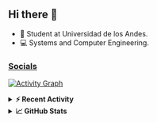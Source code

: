 ## Hi there 👋

<!--
**Daniel-VergaraM/Daniel-VergaraM** is a ✨ _special_ ✨ repository because its `README.md` (this file) appears on your GitHub profile.-->

- 🌱 Student at Universidad de los Andes.
- 💻 Systems and Computer Engineering.


<h3><a href="https://dvergaram.is-a.dev/links" target="_blank">Socials</a></h3>
  


[![Activity Graph](https://github-readme-activity-graph.vercel.app/graph?username=daniel-vergaram&theme=github-dark-dimmed&custom_title=Daniel%27s%20Activity%20Graph&hide_border=true)](https://github.com/ashutosh00710/github-readme-activity-graph)

<!--START_SECTION:activity-->

<!--END_SECTION:activity-->

<details> <summary> <b>⚡ Recent Activity</b> </summary>
  
<!--START_SECTION:waka-->
![Code Time](http://img.shields.io/badge/Code%20Time-450%20hrs%2017%20mins-blue)

![Lines of code](https://img.shields.io/badge/From%20Hello%20World%20I%27ve%20Written-613.5%20thousand%20lines%20of%20code-blue)

**🐱 My GitHub Data** 

> 📦 ? Used in GitHub's Storage 
 > 
> 🏆 153 Contributions in the Year 2025
 > 
> 💼 Opted to Hire
 > 
> 📜 14 Public Repositories 
 > 
> 🔑 0 Private Repositories 
 > 
**I'm an Early 🐤** 

```text
🌞 Morning                206 commits         █████░░░░░░░░░░░░░░░░░░░░   18.93 % 
🌆 Daytime                354 commits         ████████░░░░░░░░░░░░░░░░░   32.54 % 
🌃 Evening                385 commits         █████████░░░░░░░░░░░░░░░░   35.39 % 
🌙 Night                  143 commits         ███░░░░░░░░░░░░░░░░░░░░░░   13.14 % 
```


📊 **This Week I Spent My Time On** 

```text
🕑︎ Time Zone: America/Bogota

💬 Programming Languages: 
Python                   2 hrs 34 mins       █████████░░░░░░░░░░░░░░░░   35.87 % 
C                        1 hr 34 mins        █████░░░░░░░░░░░░░░░░░░░░   21.96 % 
CSV                      59 mins             ███░░░░░░░░░░░░░░░░░░░░░░   13.82 % 
Text                     51 mins             ███░░░░░░░░░░░░░░░░░░░░░░   11.90 % 
Assembly                 25 mins             █░░░░░░░░░░░░░░░░░░░░░░░░   05.89 % 

🐱‍💻 Projects: 
scripts                  4 hrs 31 mins       ████████████████░░░░░░░░░   63.07 % 
Caso1_Anexos             2 hrs 16 mins       ████████░░░░░░░░░░░░░░░░░   31.84 % 
discord-self-bot         13 mins             █░░░░░░░░░░░░░░░░░░░░░░░░   03.21 % 
TallerDjango-Vistas      8 mins              ░░░░░░░░░░░░░░░░░░░░░░░░░   01.88 % 
```


 Last Updated on 29/08/2025 02:03:41 UTC
<!--END_SECTION:waka-->

</details>

<details> <summary> <b>📈 GitHub Stats</b> </summary>
<!--START_SECTION:simplewaka-->

```txt
From: 10 June 2024 - To: 04 September 2025

Total Time: 452 hrs 20 mins

Java                148 hrs 59 mins 🟩🟩🟩🟩🟩🟩🟩🟩⬜⬜⬜⬜⬜⬜⬜⬜⬜⬜⬜⬜⬜⬜⬜⬜⬜   32.94 %
TypeScript          100 hrs 31 mins 🟩🟩🟩🟩🟩🟨⬜⬜⬜⬜⬜⬜⬜⬜⬜⬜⬜⬜⬜⬜⬜⬜⬜⬜⬜   22.22 %
JavaScript          67 hrs 55 mins  🟩🟩🟩🟩⬜⬜⬜⬜⬜⬜⬜⬜⬜⬜⬜⬜⬜⬜⬜⬜⬜⬜⬜⬜⬜   15.02 %
Bash                20 hrs 24 mins  🟩⬜⬜⬜⬜⬜⬜⬜⬜⬜⬜⬜⬜⬜⬜⬜⬜⬜⬜⬜⬜⬜⬜⬜⬜   04.51 %
HTML                19 hrs 6 mins   🟩⬜⬜⬜⬜⬜⬜⬜⬜⬜⬜⬜⬜⬜⬜⬜⬜⬜⬜⬜⬜⬜⬜⬜⬜   04.22 %
```

<!--END_SECTION:simplewaka-->
</details>
